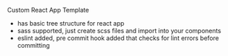 Custom React App Template

- has basic tree structure for react app
- sass supported, just create scss files and import into your components
- eslint added, pre commit hook added that checks for lint errors before committing
